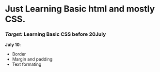 # Just Learning Basic html and mostly CSS.

<h3><i>Target: </i>Learning Basic CSS before 20July </h3>

<p><b>July 10</b>: </p>
    <ul>
    <li>Border</li>
    <li>Margin and padding</li>
    <li>Text formating</li>
    </ul>